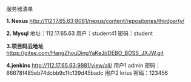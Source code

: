 ﻿服务器清单

 **1. Nexus** 
http://112.17.65.63:8081/nexus/content/repositories/thirdparty/

 **2. Mysql** 
地址：112.17.65.63
用户：student41
密码：student

 **3.项目码云地址** 
https://gitee.com/HangZhouDingYaKeJi/DEBO_BOSS_JXJW.git

 **4.jenkins** 
http://112.17.65.63:9981/view/all/
用户1 admin  密码：66678f485eb74dcbb9c1fc139d45badc
用户2 kriss  密码：123456